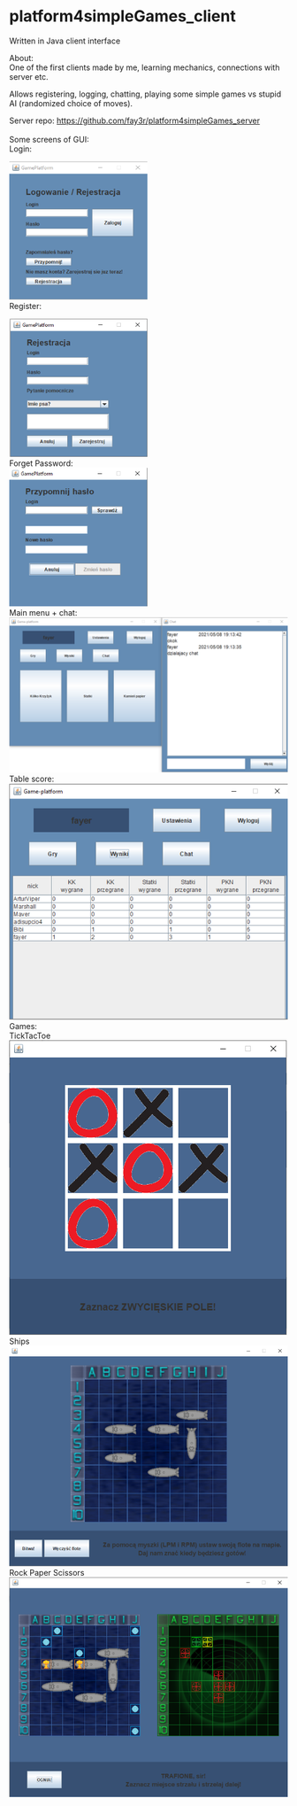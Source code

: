 # platform4simpleGames_client
Written in Java client interface

About:<br>
One of the first clients made by me, learning mechanics, connections with server etc.

Allows registering, logging, chatting, playing some simple games vs stupid AI (randomized choice of moves).

Server repo: https://github.com/fay3r/platform4simpleGames_server<br><br>
Some screens of GUI:<br>
Login:<br>

<img src ="https://github.com/fay3r/platform4simpleGames_client/blob/master/img/1.png?raw=true" width="250" height="250"/><br>
Register:<br>

<img src ="https://github.com/fay3r/platform4simpleGames_client/blob/master/img/3.png?raw=true" width="250" height="250"/><br>
Forget Password:<br>
<img src ="https://github.com/fay3r/platform4simpleGames_client/blob/master/img/2.png?raw=true" width="250" height="250"/><br>
Main menu + chat:<br>
<img src ="https://github.com/fay3r/platform4simpleGames_client/blob/master/img/4.png?raw=true" /><br>
Table score:<br>
<img src ="https://github.com/fay3r/platform4simpleGames_client/blob/master/img/5.png?raw=true" /><br>
Games:<br>
TickTacToe<br>
<img src ="https://github.com/fay3r/platform4simpleGames_client/blob/master/img/6.png?raw=true" /><br>
Ships<br>
<img src ="https://github.com/fay3r/platform4simpleGames_client/blob/master/img/7.png?raw=true" /><br>
Rock Paper Scissors<br>
<img src ="https://github.com/fay3r/platform4simpleGames_client/blob/master/img/8.png?raw=true" />
